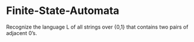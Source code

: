Finite-State-Automata
=====================

 Recognize the language L of all strings over {0,1} that contains two pairs of adjacent 0’s.
